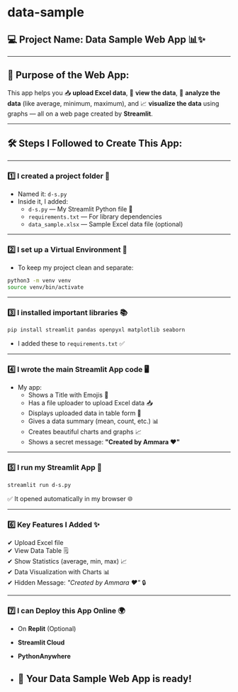 # data-sample
## 💻 **Project Name:** Data Sample Web App 📊✨

---

## 🌟 **Purpose of the Web App:**
This app helps you 📥 **upload Excel data**, 📑 **view the data**, 🧮 **analyze the data** (like average, minimum, maximum), and 📈 **visualize the data** using graphs — all on a web page created by **Streamlit**.

---

## 🛠 **Steps I Followed to Create This App:**

---

### 1️⃣ **I created a project folder 📂**
- Named it: `d-s.py`
- Inside it, I added:
  - `d-s.py` — My Streamlit Python file 🐍
  - `requirements.txt` — For library dependencies
  - `data_sample.xlsx` — Sample Excel data file (optional)

---

### 2️⃣ **I set up a Virtual Environment 🐍**
- To keep my project clean and separate:
```bash
python3 -m venv venv
source venv/bin/activate
```

---

### 3️⃣ **I installed important libraries 📚**
```bash
pip install streamlit pandas openpyxl matplotlib seaborn
```
- I added these to `requirements.txt` ✅

---

### 4️⃣ **I wrote the main Streamlit App code 🖥️**
- My app:
  - Shows a Title with Emojis 🎉
  - Has a file uploader to upload Excel data 📥
  - Displays uploaded data in table form 📝
  - Gives a data summary (mean, count, etc.) 📊
  - Creates beautiful charts and graphs 📈
  - Shows a secret message: **"Created by Ammara ❤️"**

---

### 5️⃣ **I run my Streamlit App 🚀**
```bash
streamlit run d-s.py
```
✅ It opened automatically in my browser 🌐

---

### 6️⃣ **Key Features I Added ✨**
✔ Upload Excel file  
✔ View Data Table 🗒  
✔ Show Statistics (average, min, max) 📈  
✔ Data Visualization with Charts 📊  
✔ Hidden Message: _"Created by Ammara ❤️"_ 🔒

---

### 7️⃣ **I can Deploy this App Online 🌍**
- On **Replit** (Optional)
- **Streamlit Cloud**
- **PythonAnywhere**

- ## 🎉 **Your Data Sample Web App is ready!**
